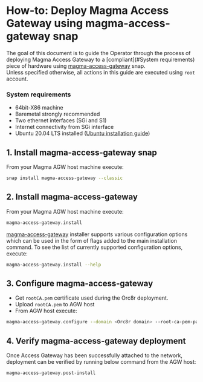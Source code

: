 # How-to: Deploy Magma Access Gateway using magma-access-gateway snap

The goal of this document is to guide the Operator through the process of deploying 
Magma Access Gateway to a [compliant](#System requirements) piece of hardware using 
[magma-access-gateway](https://snapcraft.io/magma-access-gateway) snap.<br>
Unless specified otherwise, all actions in this guide are executed using `root` account.

### System requirements

- 64bit-X86 machine
- Baremetal strongly recommended
- Two ethernet interfaces (SGi and S1)
- Internet connectivity from SGi interface
- Ubuntu 20.04 LTS installed
  ([Ubuntu installation guide](https://help.ubuntu.com/lts/installation-guide/amd64/index.html))

## 1. Install magma-access-gateway snap

From your Magma AGW host machine execute:

```bash
snap install magma-access-gateway --classic
```

## 2. Install magma-access-gateway

From your Magma AGW host machine execute:

```bash
magma-access-gateway.install
```

[magma-access-gateway](https://snapcraft.io/magma-access-gateway) installer supports various 
configuration options which can be used in the form of flags added to the main installation 
command. To see the list of currently supported configuration options, execute:

```bash
magma-access-gateway.install --help
```

## 3. Configure magma-access-gateway

- Get `rootCA.pem` certificate used during the Orc8r deployment.
- Upload `rootCA.pem` to AGW host
- From AGW host execute:

```bash
magma-access-gateway.configure --domain <Orc8r domain> --root-ca-pem-path <path to Root CA PEM>
```

## 4. Verify magma-access-gateway deployment

Once Access Gateway has been successfully attached to the network, deployment can be verified 
by running below command from the AGW host:

```bash
magma-access-gateway.post-install
```

